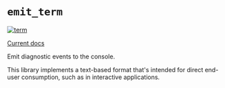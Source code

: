 # `emit_term`

[![term](https://github.com/emit-rs/emit/actions/workflows/term.yml/badge.svg)](https://github.com/emit-rs/emit/actions/workflows/term.yml)

[Current docs](https://docs.rs/emit_term/1.4.0/emit_term/index.html)

Emit diagnostic events to the console.

This library implements a text-based format that's intended for direct end-user consumption, such as in interactive applications.

